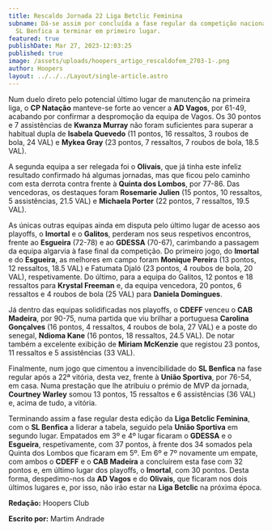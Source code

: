 ```yaml
---
title: Rescaldo Jornada 22 Liga Betclic Feminina
subname: Dá-se assim por concluída a fase regular da competição nacional, com o
  SL Benfica a terminar em primeiro lugar.
featured: true
publishDate: Mar 27, 2023-12:03:25
published: true
image: /assets/uploads/hoopers_artigo_rescaldofem_2703-1-.png
author: Hoopers
layout: ../../../Layout/single-article.astro
---
```

Num duelo direto pelo potencial último lugar de manutenção na primeira liga, o **CP Natação** manteve-se forte ao vencer a **AD Vagos**, por 61-49, acabando por confirmar a despromoção da equipa de Vagos. Os 30 pontos e 7 assistências de **Kwanza Murray** não foram suficientes para superar a habitual dupla de **Isabela Quevedo** (11 pontos, 16 ressaltos, 3 roubos de bola, 24 VAL) e **Mykea Gray** (23 pontos, 7 ressaltos, 7 roubos de bola, 18.5 VAL).

A segunda equipa a ser relegada foi o **Olivais**, que já tinha este infeliz resultado confirmado há algumas jornadas, mas que ficou pelo caminho com esta derrota contra frente à **Quinta dos Lombos**, por 77-86. Das vencedoras, os destaques foram **Rosemarie Julien** (15 pontos, 10 ressaltos, 5 assistências, 21.5 VAL) e **Michaela Porter** (22 pontos, 7 ressaltos, 19.5 VAL).

As únicas outras equipas ainda em disputa pelo último lugar de acesso aos playoffs, o **Imortal** e o **Galitos**, perderam nos seus respetivos encontros, frente ao **Esgueira** (72-78) e ao **GDESSA** (70-67), carimbando a passagem da equipa algarvia à fase final da competição. Do primeiro jogo, do **Imortal** e do **Esgueira**, as melhores em campo foram **Monique Pereir**a (13 pontos, 12 ressaltos, 18.5 VAL) e Fatumata Djaló (23 pontos, 4 roubos de bola, 20 VAL), respetivamente. Do último, para a equipa do Galitos, 12 pontos e 18 ressaltos para **Krystal Freeman** e, da equipa vencedora, 20 pontos, 6 ressaltos e 4 roubos de bola (25 VAL) para **Daniela Domingues**.

Já dentro das equipas solidificadas nos playoffs, o **CDEFF** venceu o **CAB Madeira**, por 90-75, numa partida que viu brilhar a portuguesa **Carolina Gonçalves** (16 pontos, 4 ressaltos, 4 roubos de bola, 27 VAL) e a poste do senegal, **Ndioma Kane** (16 pontos, 18 ressaltos, 24.5 VAL). De notar também a excelente exibição de **Miriam McKenzie** que registou 23 pontos, 11 ressaltos e 5 assistências (33 VAL).

Finalmente, num jogo que cimentou a invencibilidade do **SL Benfica** na fase regular após a 22ª vitória, desta vez, frente à **União Sportiva**, por 76-54, em casa. Numa prestação que lhe atribuiu o prémio de MVP da jornada, **Courtney Warley** somou 13 pontos, 15 ressaltos e 6 assistências (36 VAL) e, acima de tudo, a vitória.

Terminando assim a fase regular desta edição da **Liga Betclic Feminina**, com o **SL Benfica** a liderar a tabela, seguido pela **União Sportiva** em segundo lugar. Empatados em 3º e 4º lugar ficaram o **GDESSA** e o **Esgueira**, respetivamente, com 37 pontos, à frente dos 34 somados pela Quinta dos Lombos que ficaram em 5º. Em 6º e 7º novamente um empate, com ambos o **CDEFF** e o **CAB Madeira** a concluírem esta fase com 32 pontos e, em último lugar dos playoffs, o **Imortal**, com 30 pontos. Desta forma, despedimo-nos da **AD Vagos** e do **Olivais**, que ficaram nos dois últimos lugares e, por isso, não irão estar na **Liga Betclic** na próxima época.



**Redação:** Hoopers Club

**Escrito por:** Martim Andrade